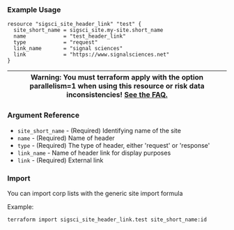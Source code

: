### Example Usage

```hcl-terraform
resource "sigsci_site_header_link" "test" {
  site_short_name = sigsci_site.my-site.short_name
  name            = "test_header_link"
  type            = "request"
  link_name       = "signal sciences"
  link            = "https://www.signalsciences.net"
}
```
|Warning: You must terraform apply with the option parallelism=1 when using this resource or risk data inconsistencies! [See the FAQ.](https://github.com/signalsciences/terraform-provider-sigsci/blob/master/docs/guides/FAQ.md)|
|---|

### Argument Reference
 - `site_short_name` - (Required) Identifying name of the site
 - `name` - (Required) Name of header
 - `type` - (Required) The type of header, either 'request' or 'response'
 - `link_name` - Name of header link for display purposes
 - `link` - (Required) External link
 
 ### Import
You can import corp lists with the generic site import formula
 
Example:
```shell script
terraform import sigsci_site_header_link.test site_short_name:id
```